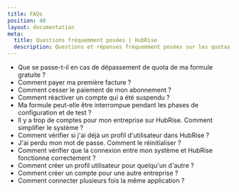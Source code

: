 ```yaml
---
title: FAQs
position: 40
layout: documentation
meta:
  title: Questions fréquemment posées | HubRise
  description: Questions et réponses fréquemment posées sur les quotas, sur les formules, sur le profil utilisateur, sur les comptes, sur les connexions et bien plus encore.
---
```


- <Link to="/docs/faqs/formule-gratuite-quota-depasse-ce-qui-se-passe/">Que se passe-t-il en cas de dépassement de quota de ma formule gratuite ?</Link>
- <Link to="/docs/faqs/payer-la-premiere-facture/">Comment payer ma première facture ?</Link>
- <Link to="/docs/faqs/arreter-de-payer-abonnement/">Comment cesser le paiement de mon abonnement ?</Link>
- <Link to="/docs/faqs/reactiver-un-compte-suspendu/">Comment réactiver un compte qui a été suspendu ?</Link>
- <Link to="/docs/faqs/formule-interrompue-pendant-les-phases-de-configuration-et-de-test/">Ma formule peut-elle être interrompue pendant les phases de configuration et de test ?</Link>
- <Link to="/docs/faqs/comment-effacer-des-comptes/">Il y a trop de comptes pour mon entreprise sur HubRise. Comment simplifier le système ?</Link>
- <Link to="/docs/faqs/verifier-si-j-ai-deja-un-profil-utilisateur-dans-hubrise/">Comment vérifier si j'ai déjà un profil d'utilisateur dans HubRise ?</Link>
- <Link to="/docs/faqs/reinitialiser-mot-de-passe-hubrise-perdu/">J'ai perdu mon mot de passe. Comment le réinitialiser ?</Link>
- <Link to="/docs/faqs/verifier-connexion-entre-mon-systeme-et-hubrise/">Comment vérifier que la connexion entre mon système et HubRise fonctionne correctement ?</Link>
- <Link to="/docs/faqs/creer-profil-utilisateur-pour-une-autre-personne/">Comment créer un profil utilisateur pour quelqu'un d'autre ?</Link>
- <Link to="/docs/faqs/creer-compte-pour-une-autre-entreprise/">Comment créer un compte pour une autre entreprise ?</Link>
- <Link to="/docs/faqs/connecter-plusieurs-fois-la-meme-application/">Comment connecter plusieurs fois la même application ?</Link>
